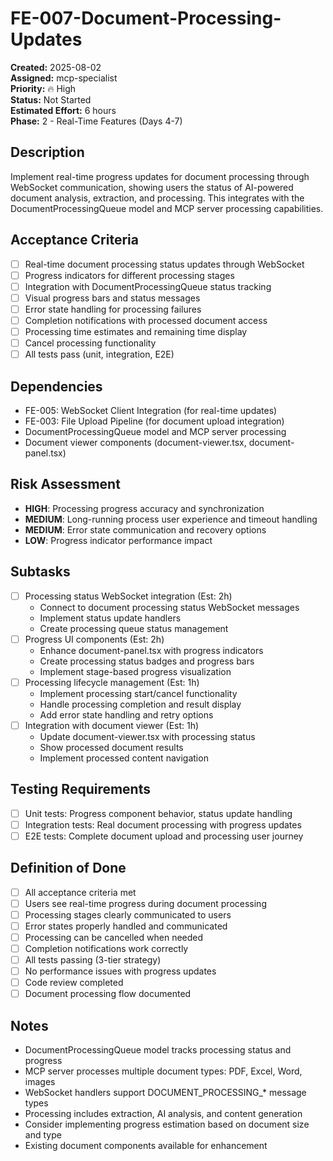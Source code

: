 # FE-007-Document-Processing-Updates

**Created:** 2025-08-02  
**Assigned:** mcp-specialist  
**Priority:** 🔥 High  
**Status:** Not Started  
**Estimated Effort:** 6 hours  
**Phase:** 2 - Real-Time Features (Days 4-7)

## Description

Implement real-time progress updates for document processing through WebSocket communication, showing users the status of AI-powered document analysis, extraction, and processing. This integrates with the DocumentProcessingQueue model and MCP server processing capabilities.

## Acceptance Criteria

- [ ] Real-time document processing status updates through WebSocket
- [ ] Progress indicators for different processing stages
- [ ] Integration with DocumentProcessingQueue status tracking
- [ ] Visual progress bars and status messages
- [ ] Error state handling for processing failures
- [ ] Completion notifications with processed document access
- [ ] Processing time estimates and remaining time display
- [ ] Cancel processing functionality
- [ ] All tests pass (unit, integration, E2E)

## Dependencies

- FE-005: WebSocket Client Integration (for real-time updates)
- FE-003: File Upload Pipeline (for document upload integration)
- DocumentProcessingQueue model and MCP server processing
- Document viewer components (document-viewer.tsx, document-panel.tsx)

## Risk Assessment

- **HIGH**: Processing progress accuracy and synchronization
- **MEDIUM**: Long-running process user experience and timeout handling
- **MEDIUM**: Error state communication and recovery options
- **LOW**: Progress indicator performance impact

## Subtasks

- [ ] Processing status WebSocket integration (Est: 2h)
  - Connect to document processing status WebSocket messages
  - Implement status update handlers
  - Create processing queue status management
- [ ] Progress UI components (Est: 2h)
  - Enhance document-panel.tsx with progress indicators
  - Create processing status badges and progress bars
  - Implement stage-based progress visualization
- [ ] Processing lifecycle management (Est: 1h)
  - Implement processing start/cancel functionality
  - Handle processing completion and result display
  - Add error state handling and retry options
- [ ] Integration with document viewer (Est: 1h)
  - Update document-viewer.tsx with processing status
  - Show processed document results
  - Implement processed content navigation

## Testing Requirements

- [ ] Unit tests: Progress component behavior, status update handling
- [ ] Integration tests: Real document processing with progress updates
- [ ] E2E tests: Complete document upload and processing user journey

## Definition of Done

- [ ] All acceptance criteria met
- [ ] Users see real-time progress during document processing
- [ ] Processing stages clearly communicated to users
- [ ] Error states properly handled and communicated
- [ ] Processing can be cancelled when needed
- [ ] Completion notifications work correctly
- [ ] All tests passing (3-tier strategy)
- [ ] No performance issues with progress updates
- [ ] Code review completed
- [ ] Document processing flow documented

## Notes

- DocumentProcessingQueue model tracks processing status and progress
- MCP server processes multiple document types: PDF, Excel, Word, images
- WebSocket handlers support DOCUMENT_PROCESSING_* message types
- Processing includes extraction, AI analysis, and content generation
- Consider implementing progress estimation based on document size and type
- Existing document components available for enhancement